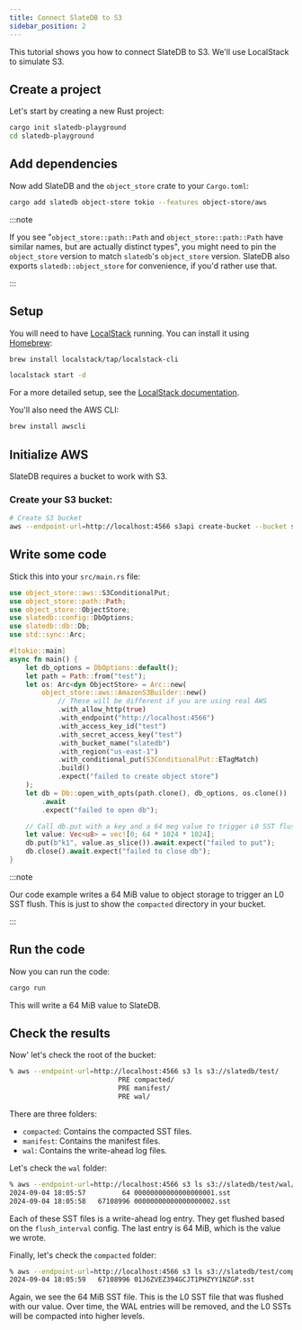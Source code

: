 ```yaml
---
title: Connect SlateDB to S3
sidebar_position: 2
---
```


This tutorial shows you how to connect SlateDB to S3. We'll use LocalStack to simulate S3.

## Create a project

Let's start by creating a new Rust project:

```bash
cargo init slatedb-playground
cd slatedb-playground
```

## Add dependencies

Now add SlateDB and the `object_store` crate to your `Cargo.toml`:

```bash
cargo add slatedb object-store tokio --features object-store/aws
```

:::note

If you see "`object_store::path::Path` and `object_store::path::Path` have similar names, but are actually distinct types", you might need to pin the `object_store` version to match `slatedb`'s `object_store` version. SlateDB also exports `slatedb::object_store` for convenience, if you'd rather use that.

:::

## Setup

You will need to have [LocalStack](https://localstack.cloud/) running. You can install it using [Homebrew](https://brew.sh/):

```bash
brew install localstack/tap/localstack-cli
```

```bash
localstack start -d
```

For a more detailed setup, see the [LocalStack documentation](https://docs.localstack.cloud/).

You'll also need the AWS CLI:

```bash
brew install awscli
```

## Initialize AWS

SlateDB requires a bucket to work with S3.

### Create your S3 bucket:

```bash
# Create S3 bucket
aws --endpoint-url=http://localhost:4566 s3api create-bucket --bucket slatedb --region us-east-1
```

## Write some code

Stick this into your `src/main.rs` file:

```rust
use object_store::aws::S3ConditionalPut;
use object_store::path::Path;
use object_store::ObjectStore;
use slatedb::config::DbOptions;
use slatedb::db::Db;
use std::sync::Arc;

#[tokio::main]
async fn main() {
    let db_options = DbOptions::default();
    let path = Path::from("test");
    let os: Arc<dyn ObjectStore> = Arc::new(
        object_store::aws::AmazonS3Builder::new()
            // These will be different if you are using real AWS
            .with_allow_http(true)
            .with_endpoint("http://localhost:4566")
            .with_access_key_id("test")
            .with_secret_access_key("test")
            .with_bucket_name("slatedb")
            .with_region("us-east-1")
            .with_conditional_put(S3ConditionalPut::ETagMatch)
            .build()
            .expect("failed to create object store")
    );
    let db = Db::open_with_opts(path.clone(), db_options, os.clone())
        .await
        .expect("failed to open db");

    // Call db.put with a key and a 64 meg value to trigger L0 SST flush
    let value: Vec<u8> = vec![0; 64 * 1024 * 1024];
    db.put(b"k1", value.as_slice()).await.expect("failed to put");
    db.close().await.expect("failed to close db");
}
```

:::note

Our code example writes a 64 MiB value to object storage to trigger an L0 SST flush. This is just to show the
`compacted` directory in your bucket.

:::

## Run the code

Now you can run the code:

```bash
cargo run
```

This will write a 64 MiB value to SlateDB.

## Check the results

Now' let's check the root of the bucket:

```bash
% aws --endpoint-url=http://localhost:4566 s3 ls s3://slatedb/test/
                           PRE compacted/
                           PRE manifest/
                           PRE wal/
```

There are three folders:

- `compacted`: Contains the compacted SST files.
- `manifest`: Contains the manifest files.
- `wal`: Contains the write-ahead log files.

Let's check the `wal` folder:

```bash
% aws --endpoint-url=http://localhost:4566 s3 ls s3://slatedb/test/wal/
2024-09-04 18:05:57         64 00000000000000000001.sst
2024-09-04 18:05:58   67108996 00000000000000000002.sst
```

Each of these SST files is a write-ahead log entry. They get flushed based on the `flush_interval` config. The last entry is 64 MiB, which is the value we wrote.

Finally, let's check the `compacted` folder:

```bash
% aws --endpoint-url=http://localhost:4566 s3 ls s3://slatedb/test/compacted/ 
2024-09-04 18:05:59   67108996 01J6ZVEZ394GCJT1PHZYY1NZGP.sst
```
Again, we see the 64 MiB SST file. This is the L0 SST file that was flushed with our value. Over time, the WAL entries will be removed, and the L0 SSTs will be compacted into higher levels.
